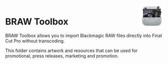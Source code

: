<img src="https://github.com/latenitefilms/BRAWToolbox/raw/main/docs/static/logo.png" align="right" width="15%" height="15%" />

# BRAW Toolbox

BRAW Toolbox allows you to import Blackmagic RAW files directly into Final Cut Pro without transcoding.

This folder contains artwork and resources that can be used for promotional, press releases, marketing and promotion.